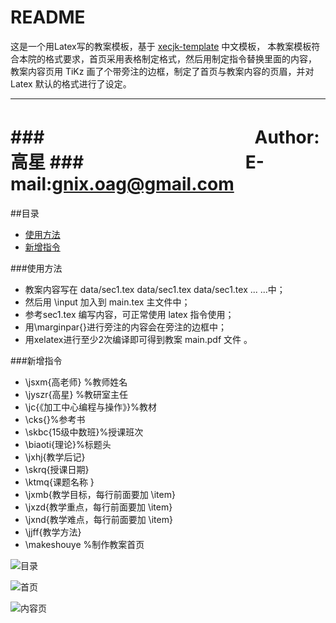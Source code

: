 README
===========================
这是一个用Latex写的教案模板，基于 [xecjk-template](https://github.com/xiaohanyu/xecjk-template) 中文模板，
本教案模板符合本院的格式要求，首页采用表格制定格式，然后用制定指令替换里面的内容，
教案内容页用 TiKz 画了个带旁注的边框，制定了首页与教案内容的页眉，并对 Latex 默认的格式进行了设定。

****
###　　　　　　　　　　　　Author:高星
###　　　　　　　　　  E-mail:gnix.oag@gmail.com
===========================

##目录
* [使用方法](#使用方法)
* [新增指令](#新增指令)

###使用方法
* 教案内容写在 data/sec1.tex  data/sec1.tex data/sec1.tex ... ...中；
* 然后用 \input 加入到 main.tex 主文件中；
* 参考sec1.tex 编写内容，可正常使用 latex 指令使用；
* 用\marginpar{}进行旁注的内容会在旁注的边框中；
* 用xelatex进行至少2次编译即可得到教案 main.pdf 文件 。

###新增指令
* \jsxm{高老师} %教师姓名
* \jyszr{高星}	%教研室主任
* \jc{《加工中心编程与操作》}%教材
* \cks{}%参考书
* \skbc{15级中数班}%授课班次
* \biaoti{理论}%标题头
* \jxhj{教学后记}
* \skrq{授课日期}
* \ktmq{课题名称 }
* \jxmb{教学目标，每行前面要加 \item}
* \jxzd{教学重点，每行前面要加 \item}
* \jxnd{教学难点，每行前面要加 \item}
* \jjff{教学方法}
* \makeshouye %制作教案首页

![目录](https://github.com/gnixoag/myjiaoan/raw/master/2017.1.15中数班教案tex/images/1.png)

![首页](https://github.com/gnixoag/myjiaoan/raw/master/2017.1.15中数班教案tex/images/2.png)

![内容页](https://github.com/gnixoag/myjiaoan/raw/master/2017.1.15中数班教案tex/images/3.png)



